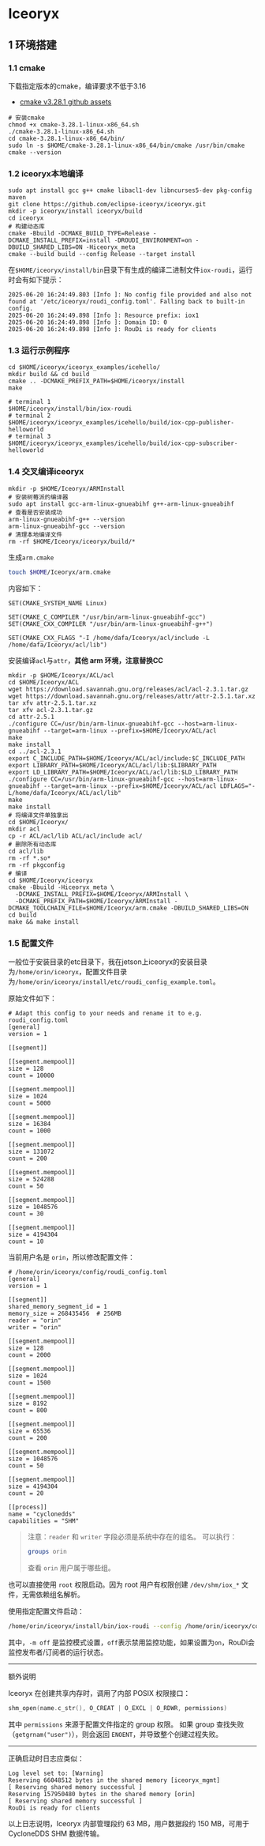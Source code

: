 # Iceoryx

## 1 环境搭建

### 1.1 cmake

下载指定版本的cmake，编译要求不低于3.16

- [cmake v3.28.1 github assets](https://github.com/Kitware/CMake/releases/tag/v3.28.1)

```shell
# 安装cmake
chmod +x cmake-3.28.1-linux-x86_64.sh
./cmake-3.28.1-linux-x86_64.sh
cd cmake-3.28.1-linux-x86_64/bin/
sudo ln -s $HOME/cmake-3.28.1-linux-x86_64/bin/cmake /usr/bin/cmake
cmake --version
```

### 1.2 iceoryx本地编译

```shell
sudo apt install gcc g++ cmake libacl1-dev libncurses5-dev pkg-config maven
git clone https://github.com/eclipse-iceoryx/iceoryx.git
mkdir -p iceoryx/install iceoryx/build
cd iceoryx
# 构建动态库
cmake -Bbuild -DCMAKE_BUILD_TYPE=Release -DCMAKE_INSTALL_PREFIX=install -DROUDI_ENVIRONMENT=on -DBUILD_SHARED_LIBS=ON -Hiceoryx_meta
cmake --build build --config Release --target install
```

在`$HOME/iceoryx/install/bin`目录下有生成的编译二进制文件`iox-roudi`，运行时会有如下提示：

```shell
2025-06-20 16:24:49.803 [Info ]: No config file provided and also not found at '/etc/iceoryx/roudi_config.toml'. Falling back to built-in config.
2025-06-20 16:24:49.898 [Info ]: Resource prefix: iox1
2025-06-20 16:24:49.898 [Info ]: Domain ID: 0
2025-06-20 16:24:49.898 [Info ]: RouDi is ready for clients
```
### 1.3 运行示例程序

```shell
cd $HOME/iceoryx/iceoryx_examples/icehello/
mkdir build && cd build
cmake .. -DCMAKE_PREFIX_PATH=$HOME/iceoryx/install
make
```

```shell
# terminal 1
$HOME/iceoryx/install/bin/iox-roudi
# terminal 2
$HOME/iceoryx/iceoryx_examples/icehello/build/iox-cpp-publisher-helloworld
# terminal 3
$HOME/iceoryx/iceoryx_examples/icehello/build/iox-cpp-subscriber-helloworld
```

### 1.4 交叉编译iceoryx

```shell
mkdir -p $HOME/Iceoryx/ARMInstall
# 安装树莓派的编译器
sudo apt install gcc-arm-linux-gnueabihf g++-arm-linux-gnueabihf
# 查看是否安装成功
arm-linux-gnueabihf-g++ --version
arm-linux-gnueabihf-gcc --version
# 清理本地编译文件
rm -rf $HOME/Iceoryx/iceoryx/build/*
```

生成`arm.cmake`

```bash
touch $HOME/Iceoryx/arm.cmake
```

内容如下：

```shell
SET(CMAKE_SYSTEM_NAME Linux)

SET(CMAKE_C_COMPILER "/usr/bin/arm-linux-gnueabihf-gcc")
SET(CMAKE_CXX_COMPILER "/usr/bin/arm-linux-gnueabihf-g++")

SET(CMAKE_CXX_FLAGS "-I /home/dafa/Iceoryx/acl/include -L /home/dafa/Iceoryx/acl/lib")
```

安装编译`acl`与`attr`，**其他 arm 环境，注意替换CC**

```shell
mkdir -p $HOME/Iceoryx/ACL/acl
cd $HOME/Iceoryx/ACL
wget https://download.savannah.gnu.org/releases/acl/acl-2.3.1.tar.gz
wget https://download.savannah.gnu.org/releases/attr/attr-2.5.1.tar.xz
tar xfv attr-2.5.1.tar.xz
tar xfv acl-2.3.1.tar.gz
cd attr-2.5.1
./configure CC=/usr/bin/arm-linux-gnueabihf-gcc --host=arm-linux-gnueabihf --target=arm-linux --prefix=$HOME/Iceoryx/ACL/acl
make
make install
cd ../acl-2.3.1
export C_INCLUDE_PATH=$HOME/Iceoryx/ACL/acl/include:$C_INCLUDE_PATH
export LIBRARY_PATH=$HOME/Iceoryx/ACL/acl/lib:$LIBRARY_PATH
export LD_LIBRARY_PATH=$HOME/Iceoryx/ACL/acl/lib:$LD_LIBRARY_PATH
./configure CC=/usr/bin/arm-linux-gnueabihf-gcc --host=arm-linux-gnueabihf --target=arm-linux --prefix=$HOME/Iceoryx/ACL/acl LDFLAGS="-L/home/dafa/Iceoryx/ACL/acl/lib"
make
make install
# 将编译文件单独拿出
cd $HOME/Iceoryx/
mkdir acl
cp -r ACL/acl/lib ACL/acl/include acl/
# 删除所有动态库
cd acl/lib
rm -rf *.so*
rm -rf pkgconfig
# 编译
cd $HOME/Iceoryx/iceoryx
cmake -Bbuild -Hiceoryx_meta \
  -DCMAKE_INSTALL_PREFIX=$HOME/Iceoryx/ARMInstall \
  -DCMAKE_PREFIX_PATH=$HOME/Iceoryx/ARMInstall -DCMAKE_TOOLCHAIN_FILE=$HOME/Iceoryx/arm.cmake -DBUILD_SHARED_LIBS=ON
cd build
make && make install
```
### 1.5 配置文件

一般位于安装目录的etc目录下，我在jetson上iceoryx的安装目录为`/home/orin/iceoryx`，配置文件目录为`/home/orin/iceoryx/install/etc/roudi_config_example.toml`。

原始文件如下：

```shell
# Adapt this config to your needs and rename it to e.g. roudi_config.toml
[general]
version = 1

[[segment]]

[[segment.mempool]]
size = 128
count = 10000

[[segment.mempool]]
size = 1024
count = 5000

[[segment.mempool]]
size = 16384
count = 1000

[[segment.mempool]]
size = 131072
count = 200

[[segment.mempool]]
size = 524288
count = 50

[[segment.mempool]]
size = 1048576
count = 30

[[segment.mempool]]
size = 4194304
count = 10
```

当前用户名是 `orin`，所以修改配置文件：

```shell
# /home/orin/iceoryx/config/roudi_config.toml
[general]
version = 1

[[segment]]
shared_memory_segment_id = 1
memory_size = 268435456  # 256MB
reader = "orin"
writer = "orin"

[[segment.mempool]]
size = 128
count = 2000

[[segment.mempool]]
size = 1024
count = 1500

[[segment.mempool]]
size = 8192
count = 800

[[segment.mempool]]
size = 65536
count = 200

[[segment.mempool]]
size = 1048576
count = 50

[[segment.mempool]]
size = 4194304
count = 20

[[process]]
name = "cyclonedds"
capabilities = "SHM"
```

> 注意：`reader` 和 `writer` 字段必须是系统中存在的组名。
> 可以执行：
>
> ```bash
> groups orin
> ```
>
> 查看 `orin` 用户属于哪些组。

也可以直接使用 `root` 权限启动。因为 root 用户有权限创建 `/dev/shm/iox_*` 文件，无需依赖组名解析。

使用指定配置文件启动：

```bash
/home/orin/iceoryx/install/bin/iox-roudi --config /home/orin/iceoryx/config/roudi_config.toml -m off
```
其中，`-m off` 是监控模式设置，`off`表示禁用监控功能，如果设置为`on`，RouDi会监控发布者/订阅者的运行状态。

---

额外说明

Iceoryx 在创建共享内存时，调用了内部 POSIX 权限接口：

```cpp
shm_open(name.c_str(), O_CREAT | O_EXCL | O_RDWR, permissions)
```

其中 `permissions` 来源于配置文件指定的 group 权限。
如果 group 查找失败（`getgrnam("user")`），则会返回 `ENOENT`，并导致整个创建过程失败。

---

正确启动时日志应类似：

```shell
Log level set to: [Warning]
Reserving 66048512 bytes in the shared memory [iceoryx_mgmt]
[ Reserving shared memory successful ]
Reserving 157950480 bytes in the shared memory [orin]
[ Reserving shared memory successful ]
RouDi is ready for clients
```
以上日志说明，Iceoryx 内部管理段约 63 MB，用户数据段约 150 MB，可用于 CycloneDDS SHM 数据传输。